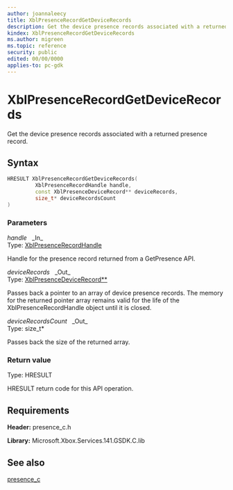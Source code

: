 ```yaml
---
author: joannaleecy
title: XblPresenceRecordGetDeviceRecords
description: Get the device presence records associated with a returned presence record.
kindex: XblPresenceRecordGetDeviceRecords
ms.author: migreen
ms.topic: reference
security: public
edited: 00/00/0000
applies-to: pc-gdk
---
```


# XblPresenceRecordGetDeviceRecords  

Get the device presence records associated with a returned presence record.  

## Syntax  
  
```cpp
HRESULT XblPresenceRecordGetDeviceRecords(  
         XblPresenceRecordHandle handle,  
         const XblPresenceDeviceRecord** deviceRecords,  
         size_t* deviceRecordsCount  
)  
```  
  
### Parameters  
  
*handle* &nbsp;&nbsp;\_In\_  
Type: [XblPresenceRecordHandle](../handles/xblpresencerecordhandle.md)  
  
Handle for the presence record returned from a GetPresence API.  
  
*deviceRecords* &nbsp;&nbsp;\_Out\_  
Type: [XblPresenceDeviceRecord**](../structs/xblpresencedevicerecord.md)  
  
Passes back a pointer to an array of device presence records. The memory for the returned pointer array remains valid for the life of the XblPresenceRecordHandle object until it is closed.  
  
*deviceRecordsCount* &nbsp;&nbsp;\_Out\_  
Type: size_t*  
  
Passes back the size of the returned array.  
  
  
### Return value  
Type: HRESULT
  
HRESULT return code for this API operation.
  
## Requirements  
  
**Header:** presence_c.h
  
**Library:** Microsoft.Xbox.Services.141.GSDK.C.lib
  
## See also  
[presence_c](../presence_c_members.md)  
  
  